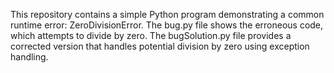 This repository contains a simple Python program demonstrating a common runtime error: ZeroDivisionError. The bug.py file shows the erroneous code, which attempts to divide by zero. The bugSolution.py file provides a corrected version that handles potential division by zero using exception handling.